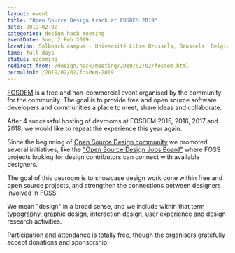 ```yaml
---
layout: event
title: "Open Source Design track at FOSDEM 2019"
date: 2019-02-02
categories: design hack meeting
eventDate: Sun, 2 Feb 2019
location: Solbosch campus - Université Libre Brussels, Brussels, Belgium
time: full days
status: upcoming
redirect_from: /design/hack/meeting/2019/02/02/fosdem.html
permalink: /2019/02/02/fosdem-2019
---
```


[FOSDEM](https://fosdem.org/2019/) is a free and non-commercial event organised by the community for the community. The goal is to provide free and open source software developers and communities a place to meet, share ideas and collaborate.

After 4 successful hosting of devrooms at FOSDEM 2015, 2016, 2017 and 2018, we would like to repeat the experience this year again.

Since the beginning of [Open Source Design community](http://opensourcedesign.net/) we promoted several initiatives, like the ["Open Source Design Jobs Board"](http://opensourcedesign.net/) where FOSS projects looking for design contributors can connect with available designers.

The goal of this devroom is to showcase design work done within free and open source projects, and strengthen the connections between designers involved in FOSS.

We mean "design" in a broad sense, and we include within that term typography, graphic design, interaction design, user experience and design research activities.

Participation and attendance is totally free, though the organisers gratefully accept donations and sponsorship.
